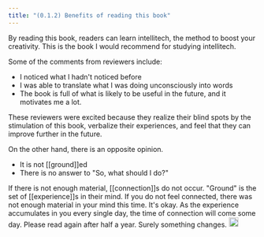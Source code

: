 ```yaml
---
title: "(0.1.2) Benefits of reading this book"
---
```


By reading this book, readers can learn intellitech, the method to boost your creativity. This is the book I would recommend for studying intellitech.

Some of the comments from reviewers include:

- I noticed what I hadn't noticed before
- I was able to translate what I was doing unconsciously into words
- The book is full of what is likely to be useful in the future, and it motivates me a lot.

These reviewers were excited because they realize their blind spots by the stimulation of this book, verbalize their experiences, and feel that they can improve further in the future.

On the other hand, there is an opposite opinion.

- It is not [[ground]]ed
- There is no answer to "So, what should I do?"

If there is not enough material, [[connection]]s do not occur. "Ground" is the set of [[experience]]s in their mind. If you do not feel connected, there was not enough material in your mind this time. It's okay. As the experience accumulates in you every single day, the time of connection will come some day. Please read again after half a year. Surely something changes.
<img src='https://scrapbox.io/api/pages/nishio-en/en/icon' alt='en.icon' height="19.5"/>